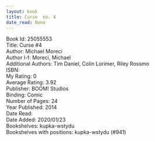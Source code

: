 ```yaml
---
layout: book
title: Curse  no. 4
date_read: None
---
```


Book Id: 25055553<br />
Title: Curse #4<br />
Author: Michael Moreci<br />
Author l-f: Moreci, Michael<br />
Additional Authors: Tim Daniel, Colin Lorimer, Riley Rossmo<br />
ISBN: <br />
My Rating: 0<br />
Average Rating: 3.92<br />
Publisher: BOOM! Studios<br />
Binding: Comic<br />
Number of Pages: 24<br />
Year Published: 2014<br />
Date Read: <br />
Date Added: 2020/01/23<br />
Bookshelves: kupka-wstydu<br />
Bookshelves with positions: kupka-wstydu (#941)<br />

